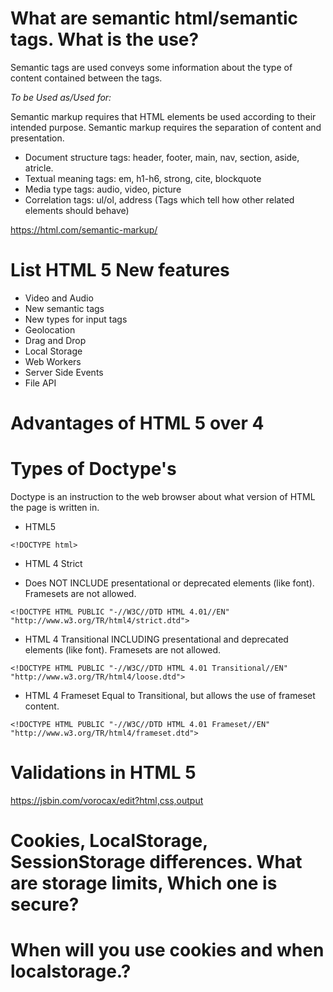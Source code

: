 # What are semantic html/semantic tags. What is the use?
Semantic tags are used conveys some information about the type of content contained between the tags.

*To be Used as/Used for:*

Semantic markup requires that HTML elements be used according to their intended purpose.
Semantic markup requires the separation of content and presentation.

* Document structure tags: header, footer, main, nav, section, aside, atricle.
* Textual meaning tags: em, h1-h6, strong, cite, blockquote
* Media type tags: audio, video, picture
* Correlation tags: ul/ol, address (Tags which tell how other related elements should behave)

https://html.com/semantic-markup/


# List HTML 5 New features
* Video and Audio
* New semantic tags
* New types for input tags
* Geolocation
* Drag and Drop
* Local Storage
* Web Workers
* Server Side Events
* File API


# Advantages of HTML 5 over 4

# Types of Doctype's
Doctype is an instruction to the web browser about what version of HTML the page is written in.

* HTML5
```
<!DOCTYPE html>
```
* HTML 4 Strict
- Does NOT INCLUDE presentational or deprecated elements (like font). Framesets are not allowed.
```
<!DOCTYPE HTML PUBLIC "-//W3C//DTD HTML 4.01//EN" "http://www.w3.org/TR/html4/strict.dtd">
```
* HTML 4 Transitional
INCLUDING presentational and deprecated elements (like font). Framesets are not allowed.
```
<!DOCTYPE HTML PUBLIC "-//W3C//DTD HTML 4.01 Transitional//EN" "http://www.w3.org/TR/html4/loose.dtd">
```
* HTML 4 Frameset
Equal to Transitional, but allows the use of frameset content.
```
<!DOCTYPE HTML PUBLIC "-//W3C//DTD HTML 4.01 Frameset//EN" "http://www.w3.org/TR/html4/frameset.dtd">
```

# Validations in HTML 5

https://jsbin.com/vorocax/edit?html,css,output

# Cookies, LocalStorage, SessionStorage differences. What are storage limits, Which one is secure?

# When will you use cookies and when localstorage.?

# 
 

